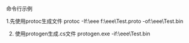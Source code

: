 命令行示例

1.先使用protoc生成文件
	protoc -If:\eee f:\eee\Test.proto -of:\eee\Test.bin
	
	
2. 使用protogen生成.cs文件
	protogen.exe -if:\eee\Test.bin